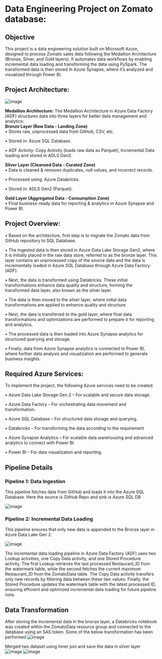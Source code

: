 # Data Engineering Project on Zomato database:
## Objective

This project is a data engineering solution built on Microsoft Azure, designed to process Zomato sales data following the Medallion Architecture (Bronze, Silver, and Gold layers). It automates data workflows by enabling incremental data loading and transforming the data using PySpark. The transformed data is then stored in Azure Synapse, where it’s analyzed and visualized through Power BI.

## Project Architecture:

![image](https://github.com/user-attachments/assets/c29b2a9a-d883-4164-9402-ce8a667c7e96)

**Medallion Architecture:** 
The Medallion Architecture in Azure Data Factory (ADF) 
structures data into three layers for better data management and analytics:\
**Bronze Layer (Raw Data - Landing Zone)**\
• Stores raw, unprocessed data from GitHub, CSV, etc. 

• Stored in: Azure SQL Database.

• ADF Activity: Copy Activity (loads raw data as Parquet), Incremental Data loading and stored in ADLS Gen2.

**Silver Layer (Cleansed Data - Curated Zone)**\
• Data is cleaned & removes duplicates, null values, and incorrect records.

• Processed using: Azure Databricks. 

• Stored in: ADLS Gen2 (Parquet).

**Gold Layer (Aggregated Data - Consumption Zone)**\
• Final business-ready data for reporting & analytics in Azure Synapse and Power BI. 

## Project Overview:
•	Based on the architecture, first step is to migrate the Zomato data from GitHub repository to SQL Database.

• The ingested data is then stored in Azure Data Lake Storage Gen2, where it is initially placed in the raw data store, referred to as the bronze layer. This layer contains an unprocessed copy of the source data and the data is incrementally loaded in Azure SQL Database through Azure Data Factory (ADF).

•	Next, the data is transformed using Databricks. These initial transformations enhance data quality and structure, forming the transformed data layer, also known as the silver layer.

• The data is then moved to the silver layer, where initial data transformations are applied to enhance quality and structure. 

• Next, the data is transferred to the gold layer, where final data transformations and optimizations are performed to prepare it for reporting and analytics.

• The processed data is then loaded into Azure Synapse analytics for structured querying and storage.

•	Finally, data from Azure Synapse analytics is connected to Power BI, where further data analysis and visualization are performed to generate business insights.

## Required Azure Services:
To implement the project, the following Azure services need to be created:

• Azure Data Lake Storage Gen 2 – For scalable and secure data storage.

• Azure Data Factory – For orchestrating data movement and transformation.

• Azure SQL Database – For structured data storage and querying. 

•	Databricks – For transforming the data according to the requirement

• Azure Synapse Analytics – For scalable data warehousing and advanced analytics to connect with Power BI.

•	Power BI – For data visualization and reporting.

## Pipeline Details
### Pipeline 1: Data Ingestion
This pipeline fetches data from GitHub and loads it into the Azure SQL Database.
Here the source is GitHub Repo and sink is Azure SQL DB

![image](https://github.com/user-attachments/assets/8dc79bde-c537-45c9-95ff-5375d2799c9a)

### Pipeline 2: Incremental Data Loading

This pipeline ensures that only new data is appended to the Bronze layer in Azure Data Lake Gen 2.

![image](https://github.com/user-attachments/assets/e9f49718-a098-43eb-a3df-9f11ca227e8c)

The incremental data loading pipeline in Azure Data Factory (ADF) uses two Lookup activities, one Copy Data activity, and one Stored Procedure activity. The first Lookup retrieves the last processed Restaurant_ID from the watermark table, while the second fetches the current maximum Restaurant_ID from the ZomatoData table. The Copy Data activity transfers only new records by filtering data between these two values. Finally, the Stored Procedure updates the watermark table with the latest processed ID, ensuring efficient and optimized incremental data loading for future pipeline runs.

## Data Transformation

After storing the incremental data in the bronze layer, a Databricks notebook was created within the ZomatoData resource group and connected to the database using an SAS token.
Some of the below transformation has been performed
![image](https://github.com/user-attachments/assets/77e81f0e-0d84-4045-b539-708bfdd1dcd4)

Merged two dataset using Inner join and save the data in silver layer
![image](https://github.com/user-attachments/assets/0f9d4ad6-aa75-44ad-a4cc-152a59a89e0b)
![image](https://github.com/user-attachments/assets/491950f3-7faf-4d2e-9163-8823379ca5b3)



